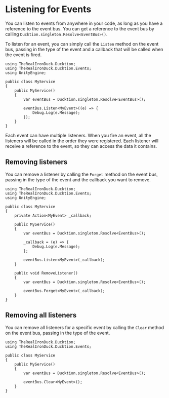 # Listening for Events

You can listen to events from anywhere in your code, as long as you have a reference to the event bus. You can get a
reference to the event bus by calling `Ducktion.singleton.Resolve<EventBus>()`.

To listen for an event, you can simply call the `Listen` method on the event bus, passing in the type of the event
and a callback that will be called when the event is fired.

```csharp{11-13}
using TheRealIronDuck.Ducktion;
using TheRealIronDuck.Ducktion.Events;
using UnityEngine;

public class MyService
{
    public MyService()
    {
        var eventBus = Ducktion.singleton.Resolve<EventBus>();
        
        eventBus.Listen<MyEvent>((e) => {
            Debug.Log(e.Message);
        });
    }
}
```

Each event can have multiple listeners. When you fire an event, all the listeners will be called in the order they were
registered. Each listener will receive a reference to the event, so they can access the data it contains.

## Removing listeners

You can remove a listener by calling the `Forget` method on the event bus, passing in the type of the event and the
callback you want to remove.

```csharp{24}
using TheRealIronDuck.Ducktion;
using TheRealIronDuck.Ducktion.Events;
using UnityEngine;

public class MyService
{
    private Action<MyEvent> _callback;
    
    public MyService()
    {
        var eventBus = Ducktion.singleton.Resolve<EventBus>();
        
        _callback = (e) => {
            Debug.Log(e.Message);
        };
        
        eventBus.Listen<MyEvent>(_callback);
    }
    
    public void RemoveListener()
    {
        var eventBus = Ducktion.singleton.Resolve<EventBus>();
        
        eventBus.Forget<MyEvent>(_callback);
    }
}
```

## Removing all listeners

You can remove all listeners for a specific event by calling the `Clear` method on the event bus, passing in the type
of the event.

```csharp{10}
using TheRealIronDuck.Ducktion;
using TheRealIronDuck.Ducktion.Events;

public class MyService
{
    public MyService()
    {
        var eventBus = Ducktion.singleton.Resolve<EventBus>();
        
        eventBus.Clear<MyEvent>();
    }
}
```
